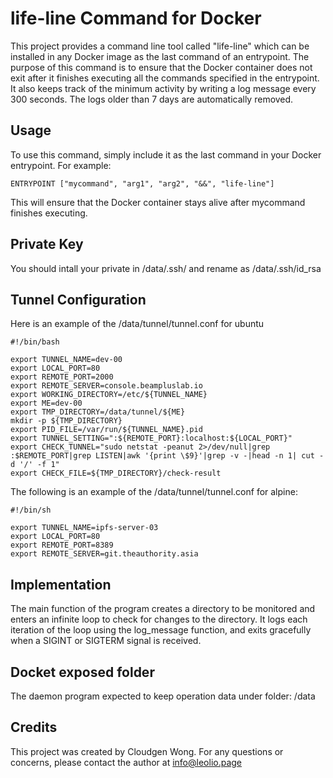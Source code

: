 # life-line Command for Docker

This project provides a command line tool called "life-line" which can be installed in any Docker image as the last command of an entrypoint. The purpose of this command is to ensure that the Docker container does not exit after it finishes executing all the commands specified in the entrypoint. It also keeps track of the minimum activity by writing a log message every 300 seconds. The logs older than 7 days are automatically removed.

## Usage

To use this command, simply include it as the last command in your Docker entrypoint. For example:

~~~
ENTRYPOINT ["mycommand", "arg1", "arg2", "&&", "life-line"]
~~~

This will ensure that the Docker container stays alive after mycommand finishes executing.

## Private Key
You should intall your private in /data/.ssh/ and rename as /data/.ssh/id_rsa 

## Tunnel Configuration
Here is an example of the /data/tunnel/tunnel.conf for ubuntu
~~~
#!/bin/bash

export TUNNEL_NAME=dev-00
export LOCAL_PORT=80
export REMOTE_PORT=2000
export REMOTE_SERVER=console.beampluslab.io
export WORKING_DIRECTORY=/etc/${TUNNEL_NAME}
export ME=dev-00
export TMP_DIRECTORY=/data/tunnel/${ME}
mkdir -p ${TMP_DIRECTORY}
export PID_FILE=/var/run/${TUNNEL_NAME}.pid
export TUNNEL_SETTING=":${REMOTE_PORT}:localhost:${LOCAL_PORT}"
export CHECK_TUNNEL="sudo netstat -peanut 2>/dev/null|grep :$REMOTE_PORT|grep LISTEN|awk '{print \$9}'|grep -v -|head -n 1| cut -d '/' -f 1"
export CHECK_FILE=${TMP_DIRECTORY}/check-result

~~~
The following is an example of the /data/tunnel/tunnel.conf for alpine:
~~~
#!/bin/sh

export TUNNEL_NAME=ipfs-server-03
export LOCAL_PORT=80
export REMOTE_PORT=8389
export REMOTE_SERVER=git.theauthority.asia
~~~

## Implementation

The main function of the program creates a directory to be monitored and enters an infinite loop to check for changes to the directory. It logs each iteration of the loop using the log_message function, and exits gracefully when a SIGINT or SIGTERM signal is received.

## Docket exposed folder

The daemon program expected to keep operation data under folder: /data

## Credits

This project was created by Cloudgen Wong. For any questions or concerns, please contact the author at info@leolio.page
